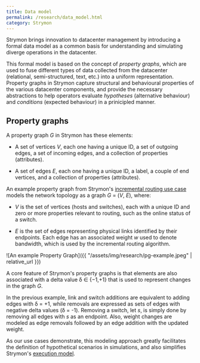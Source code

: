 ```yaml
---
title: Data model
permalink: /research/data_model.html
category: Strymon
---
```


Strymon brings innovation to datacenter management by introducing a formal data model as a common basis for understanding and simulating diverge operations in the datacenter. 

This formal model is based on the concept of *property graphs*, which are used to fuse different types of data collected from the datacenter (relational, semi-structured, text, etc.) into a uniform representation. Property graphs in Strymon capture structural and behavioural properties of the various datacenter components, and provide the necessary abstractions to help operators evaluate *hypotheses* (alternative behaviour) and *conditions* (expected behaviour) in a prinicipled manner.

## Property graphs

A property graph *G* in Strymon has these elements:

* A set of vertices *V*, each one having a unique ID, a set of outgoing edges, a set of incoming edges, and a collection of properties (attributes).

* A set of edges *E*, each one having a unique ID, a label, a couple of end vertices, and a collection of properties (attributes).

An example property graph from Strymon's [incremental routing use case](incremental_routing.html) models the network topology as a graph *G* = (*V*, *E*), where:

* *V* is the set of vertices (hosts and switches), each with a unique ID and zero or more properties relevant to routing, such as the online status of a switch.

* *E* is the set of edges representing physical links identified by their endpoints. Each edge has an associated weight *w* used to denote bandwidth, which is used by the incremental routing algorithm.

![An example Property Graph]({{ "/assets/img/research/pg-example.jpeg" | relative_url }})

A core feature of Strymon's property graphs is that elements are also associated with a delta value δ ∈ {−1,+1} that is used to represent changes in the graph *G*. 

In the previous example, link and switch additions are equivalent to adding edges with δ = +1, while removals are expressed as sets of edges with negative delta values (δ = -1). Removing a switch, let *s*, is simply done by removing all edges with *s* as an endpoint. Also, weight changes are modeled as edge removals followed by an edge addition with the updated weight. 

As our use cases demonstrate, this modeling approach greatly facilitates the definition of hypothetical scenarios in simulations, and also simplifies Strymon's [execution model](execution_model.html).
